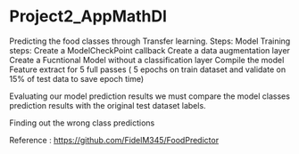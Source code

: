 # Project2_AppMathDl


Predicting the food classes through Transfer learning.
Steps:
Model Training steps:
Create a ModelCheckPoint callback
Create a data augmentation layer
Create a Fucntional Model without a classification layer
Compile the model
Feature extract for 5 full passes ( 5 epochs on train dataset and validate on 15% of test data to save epoch time)


Evaluating our model prediction results we must compare the model classes prediction results with the original test dataset labels.

Finding out the wrong class predictions


Reference : https://github.com/FidelM345/FoodPredictor
